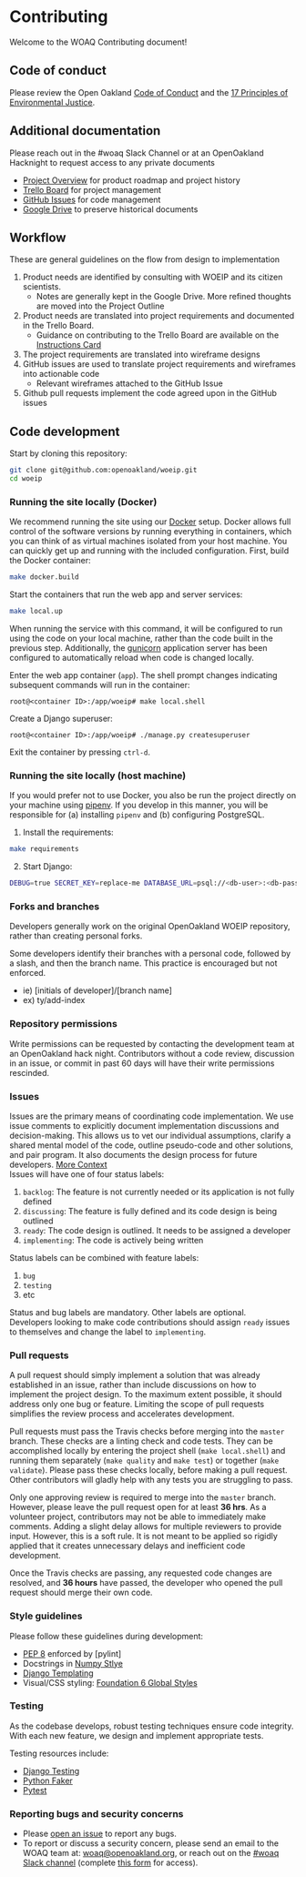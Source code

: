 # Contributing
Welcome to the WOAQ Contributing document!

## Code of conduct
Please review the Open Oakland [Code of Conduct](https://github.com/openoakland/woeip/tree/master/.github/code_of_conduct.md) and the [17 Principles of Environmental Justice](https://www.ejnet.org/ej/principles.html).


## Additional documentation
Please reach out in the #woaq Slack Channel or at an OpenOakland Hacknight to request access to any private documents
- [Project Overview](https://bit.ly/WOAQoverview) for product roadmap and project history
- [Trello Board](https://trello.com/b/EBnxZHmx/west-oakland-air-quality) for project management
- [GitHub Issues](https://github.com/openoakland/woeip/issues) for code management
- [Google Drive](https://drive.google.com/drive/folders/1XQ9ckXD4z3G6NWXcd2PO8GtK7zcucBfx) to preserve historical documents

## Workflow
These are general guidelines on the flow from design to implementation
1. Product needs are identified by consulting with WOEIP and its citizen scientists.
   - Notes are generally kept in the Google Drive. More refined thoughts are moved into the Project Outline
2. Product needs are translated into project requirements and documented in the Trello Board.
   - Guidance on contributing to the Trello Board are available on the [Instructions Card](https://trello.com/c/msbASe3F)
3. The project requirements are translated into wireframe designs
4. GitHub issues are used to translate project requirements and wireframes into actionable code
   - Relevant wireframes attached to the GitHub Issue
5. Github pull requests implement the code agreed upon in the GitHub issues

## Code development
Start by cloning this repository:

```bash
git clone git@github.com:openoakland/woeip.git
cd woeip
```

### Running the site locally (Docker)

We recommend running the site using our [Docker](https://www.docker.com/) setup. Docker allows full control of the software versions by running everything in containers, which you can think of as virtual machines isolated from your host machine. You can quickly get up and running with the included configuration. First, build the Docker container:

```bash
make docker.build
```

Start the containers that run the web app and server services:

```bash
make local.up
```

When running the service with this command, it will be configured to run using the code on your local machine, rather than the code built in the previous step. Additionally, the [gunicorn](https://gunicorn.org/) application server has been configured to automatically reload when code is changed locally.

Enter the web app container (`app`). The shell prompt changes indicating subsequent commands will run in the container:

```
root@<container ID>:/app/woeip# make local.shell
```

Create a Django superuser:

```
root@<container ID>:/app/woeip#	./manage.py createsuperuser 
```

Exit the container by pressing `ctrl-d`.

### Running the site locally (host machine)

If you would prefer not to use Docker, you also be run the project directly on your machine using [pipenv](https://pipenv.readthedocs.io/en/latest/). If you develop in this manner, you will be responsible for (a) installing ``pipenv`` and (b) configuring PostgreSQL.

1. Install the requirements:

```bash
make requirements
```

2. Start Django:

```bash
DEBUG=true SECRET_KEY=replace-me DATABASE_URL=psql://<db-user>:<db-password>@<db-host>:<db-port>/<db-name> python manage.py runserver
```

### Forks and branches
Developers generally work on the original OpenOakland WOEIP repository, rather than creating personal forks.

Some developers identify their branches with a personal code, followed by a slash, and then the branch name. This practice is encouraged but not enforced.
- ie) [initials of developer]/[branch name] 
- ex) ty/add-index

### Repository permissions
Write permissions can be requested by contacting the development team at an OpenOakland hack night. Contributors without a code review, discussion in an issue, or commit in past 60 days will have their write permissions rescinded.


### Issues
Issues are the primary means of coordinating code implementation. We use issue comments to explicitly document implementation discussions and decision-making. This allows us to vet our individual assumptions, clarify a shared mental model of the code, outline pseudo-code and other solutions, and pair program. It also documents the design process for future developers. [More Context](https://medium.com/@copyconstruct/effective-mental-models-for-code-and-systems-7c55918f1b3e) <br>
Issues will have one of four status labels:
1. `backlog`: The feature is not currently needed or its application is not fully defined
2. `discussing`: The feature is fully defined and its code design is being outlined
3. `ready`: The code design is outlined. It needs to be assigned a developer
4. `implementing`: The code is actively being written

Status labels can be combined with feature labels:
1. `bug`
2. `testing`
3. etc

Status and bug labels are mandatory. Other labels are optional.<br>
Developers looking to make code contributions should assign `ready` issues to themselves and change the label to `implementing`.


### Pull requests
A pull request should simply implement a solution that was already established in an issue, rather than include discussions on how to implement the project design. To the maximum extent possible, it should address only one bug or feature. Limiting the scope of pull requests simplifies the review process and accelerates development.

Pull requests must pass the Travis checks before merging into the `master` branch. These checks are a linting check and code tests. They can be accomplished locally by entering the project shell (`make local.shell`) and running them separately (`make quality` and `make test`) or together (`make validate`). Please pass these checks locally, before making a pull request. Other contributors will gladly help with any tests you are struggling to pass.

Only one approving review is required to merge into the `master` branch. However, please leave the pull request open for at least **36 hrs**. As a volunteer project, contributors may not be able to immediately make comments. Adding a slight delay allows for multiple reviewers to provide input. However, this is a soft rule. It is not meant to be applied so rigidly applied that it creates unnecessary delays and inefficient code development.

Once the Travis checks are passing, any requested code changes are resolved, and **36 hours** have passed, the developer who opened the pull request should merge their own code.


### Style guidelines
Please follow these guidelines during development:
- [PEP 8](https://www.python.org/dev/peps/pep-0008/) enforced by [pylint]
- Docstrings in [Numpy Stlye](https://sphinxcontrib-napoleon.readthedocs.io/en/latest/example_numpy.html#example-numpy)
- [Django Templating](https://oncampus.oberlin.edu/webteam/2012/09/architecture-django-templates)
- Visual/CSS styling: [Foundation 6 Global Styles](https://foundation.zurb.com/sites/docs/global.html)

### Testing
As the codebase develops, robust testing techniques ensure code integrity. With each new feature, we design and implement
appropriate tests.

Testing resources include:
- [Django Testing](https://docs.djangoproject.com/en/2.2/topics/testing/overview/)
- [Python Faker](https://faker.readthedocs.io/en/master/)
- [Pytest](https://docs.pytest.org/en/latest/)

### Reporting bugs and security concerns
- Please [open an issue](https://github.com/openoakland/woeip/issues/new?assignees=&labels=&template=bug_report.md&title=) to report any bugs.<br>
- To report or discuss a security concern,
please send an email to the WOAQ team at:
[woaq@openoakland.org](mailto:woaq@openoakland.org), or reach out on the [#woaq Slack channel](https://openoakland.slack.com/) (complete [this form](https://docs.google.com/forms/d/e/1FAIpQLSee_qdE0qCmhufJC94MmSRVDLPAhhFJO4QMzuC31Kh0lxI_Mg/viewform) for access).
